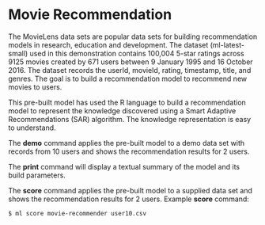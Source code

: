 Movie Recommendation
====================

The MovieLens data sets are popular data sets for building
recommendation models in research, education and development. The
dataset (ml-latest-small) used in this demonstration contains 100,004
5-star ratings across 9125 movies created by 671 users between 9 January
1995 and 16 October 2016. The dataset records the userId, movieId,
rating, timestamp, title, and genres. The goal is to build a
recommendation model to recommend new movies to users.

This pre-built model has used the R language to build a recommendation
model to represent the knowledge discovered using a Smart Adaptive
Recommendations (SAR) algorithm. The knowledge representation is easy to
understand.

The **demo** command applies the pre-built model to a demo data set with
records from 10 users and shows the recommendation results for 2 users.

The **print** command will display a textual summary of the model and
its build parameters.

The **score** command applies the pre-built model to a supplied data set
and shows the recommendation results for 2 users. Example **score**
command:

    $ ml score movie-recommender user10.csv
